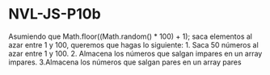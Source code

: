 # NVL-JS-P10b
Asumiendo que Math.floor((Math.random() * 100) + 1); saca elementos al azar entre 1 y 100, queremos que hagas lo siguiente:  1.  Saca 50 números al azar entre 1 y 100. 2. Almacena los números que salgan impares en un array impares. 3.Almacena los números que salgan pares en un array pares
